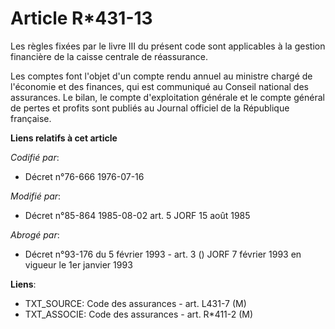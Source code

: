 # Article R*431-13

Les règles fixées par le livre III du présent code sont applicables à la gestion financière de la caisse centrale de
réassurance.

Les comptes font l'objet d'un compte rendu annuel au ministre chargé de l'économie et des finances, qui est communiqué au
Conseil national des assurances. Le bilan, le compte d'exploitation générale et le compte général de pertes et profits sont
publiés au Journal officiel de la République française.

**Liens relatifs à cet article**

_Codifié par_:

  - Décret n°76-666 1976-07-16

_Modifié par_:

  - Décret n°85-864 1985-08-02 art. 5 JORF 15 août 1985

_Abrogé par_:

  - Décret n°93-176 du 5 février 1993 - art. 3 () JORF 7 février 1993 en vigueur le 1er janvier 1993

**Liens**:

  - TXT_SOURCE: Code des assurances - art. L431-7 (M)
  - TXT_ASSOCIE: Code des assurances - art. R*411-2 (M)
